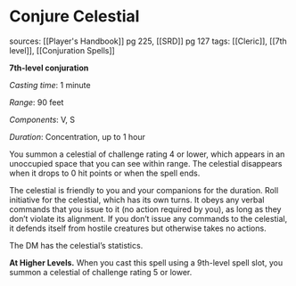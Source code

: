 # Conjure Celestial
sources: [[Player's Handbook]] pg 225, [[SRD]] pg 127
tags: [[Cleric]], [[7th level]], [[Conjuration Spells]]

**7th-level conjuration**

*Casting time*: 1 minute

*Range*: 90 feet

*Components*: V, S

*Duration*: Concentration, up to 1 hour

You summon a celestial of challenge rating 4 or lower, which appears in an unoccupied space that you can see within range. The celestial disappears when it drops to 0 hit points or when the spell ends.

The celestial is friendly to you and your companions for the duration. Roll initiative for the celestial, which has its own turns. It obeys any verbal commands that you issue to it (no action required by you), as long as they don’t violate its alignment. If you don’t issue any commands to the celestial, it defends itself from hostile creatures but otherwise takes no actions.

The DM has the celestial’s statistics.

**At Higher Levels.** When you cast this spell using a 9th-level spell slot, you summon a celestial of challenge rating 5 or lower.
